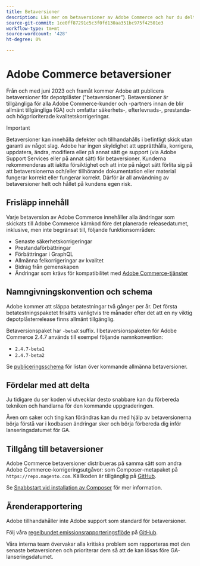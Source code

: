 ```yaml
---
title: Betaversioner
description: Läs mer om betaversioner av Adobe Commerce och hur du deltar.
source-git-commit: 1ce0ff87291c5c3f0fd130aa351bc975f42501e3
workflow-type: tm+mt
source-wordcount: '428'
ht-degree: 0%

---
```



# Adobe Commerce betaversioner

Från och med juni 2023 och framåt kommer Adobe att publicera betaversioner för depotplåster (&quot;betaversioner&quot;). Betaversioner är tillgängliga för alla Adobe Commerce-kunder och -partners innan de blir allmänt tillgängliga (GA) och omfattar säkerhets-, efterlevnads-, prestanda- och högprioriterade kvalitetskorrigeringar.

>[!IMPORTANT]
>
>Betaversioner kan innehålla defekter och tillhandahålls i befintligt skick utan garanti av något slag. Adobe har ingen skyldighet att upprätthålla, korrigera, uppdatera, ändra, modifiera eller på annat sätt ge support (via Adobe Support Services eller på annat sätt) för betaversioner. Kunderna rekommenderas att iaktta försiktighet och att inte på något sätt förlita sig på att betaversionerna och/eller tillhörande dokumentation eller material fungerar korrekt eller fungerar korrekt. Därför är all användning av betaversioner helt och hållet på kundens egen risk.

## Frisläpp innehåll

Varje betaversion av Adobe Commerce innehåller alla ändringar som skickats till Adobe Commerce kärnkod före det planerade releasedatumet, inklusive, men inte begränsat till, följande funktionsområden:

- Senaste säkerhetskorrigeringar
- Prestandaförbättringar
- Förbättringar i GraphQL
- Allmänna felkorrigeringar av kvalitet
- Bidrag från gemenskapen
- Ändringar som krävs för kompatibilitet med [Adobe Commerce-tjänster](https://experienceleague.adobe.com/docs/commerce-merchant-services/user-guides/home.html)

## Namngivningskonvention och schema

Adobe kommer att släppa betatestningar två gånger per år. Det första betatestningspaketet frisätts vanligtvis tre månader efter det att en ny viktig depotplåsterrelease finns allmänt tillgänglig.

Betaversionspaket har `-betaX` suffix. I betaversionspaketen för Adobe Commerce 2.4.7 används till exempel följande namnkonvention:

- `2.4.7-beta1`
- `2.4.7-beta2`

Se [publiceringsschema](schedule.md) för listan över kommande allmänna betaversioner.

## Fördelar med att delta

Ju tidigare du ser koden vi utvecklar desto snabbare kan du förbereda tekniken och handlarna för den kommande uppgraderingen.

Även om saker och ting kan förändras kan du med hjälp av betaversionerna börja förstå var i kodbasen ändringar sker och börja förbereda dig inför lanseringsdatumet för GA.

## Tillgång till betaversioner

Adobe Commerce betaversioner distribueras på samma sätt som andra Adobe Commerce-korrigeringsutgåvor: som Composer-metapaket på `https://repo.magento.com`. Källkoden är tillgänglig på [GitHub](https://github.com/magento/magento2).

Se [Snabbstart vid installation av Composer](../installation/composer.md) för mer information.

## Ärenderapportering

Adobe tillhandahåller inte Adobe support som standard för betaversioner.

Följ våra [regelbundet emissionsrapporteringsflöde](https://developer.adobe.com/commerce/contributor/guides/code-contributions/) på [GitHub](https://github.com/magento/magento2).

Våra interna team övervakar alla kritiska problem som rapporteras mot den senaste betaversionen och prioriterar dem så att de kan lösas före GA-lanseringsdatumet.
